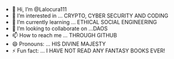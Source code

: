- 👋 Hi, I’m @Lalocura111
- 👀 I’m interested in ...  CRYPTO, CYBER SECURITY AND CODING
- 🌱 I’m currently learning ... ETHICAL SOCIAL ENGINEERING 
- 💞️ I’m looking to collaborate on ...DAOS
- 📫 How to reach me ... THROUGH GITHUB
- 😄 Pronouns: ... HIS DIVINE MAJESTY
- ⚡ Fun fact: ... I HAVE NOT READ ANY FANTASY BOOKS EVER!

<!---
Lalocura111/Lalocura111 is a ✨ special ✨ repository because its `README.md` (this file) appears on your GitHub profile.
You can click the Preview link to take a look at your changes.
--->
